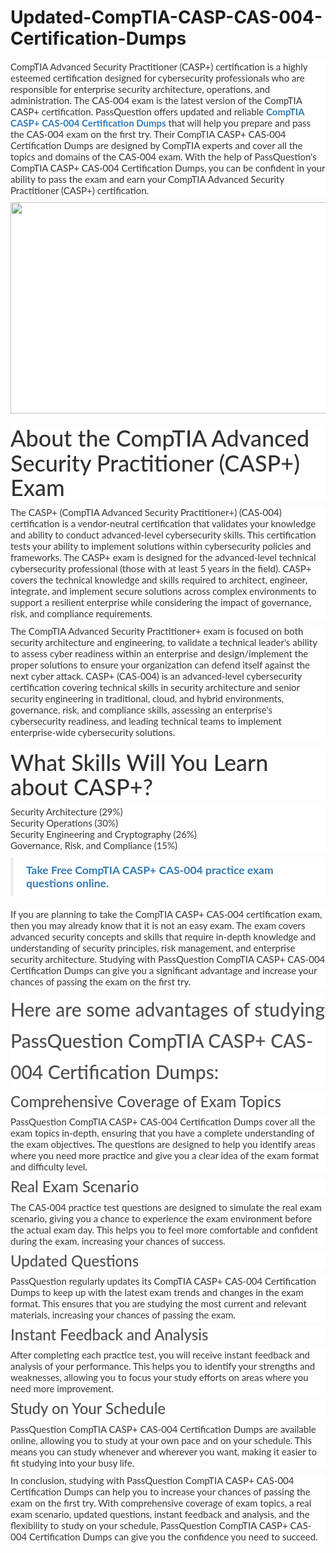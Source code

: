 # Updated-CompTIA-CASP-CAS-004-Certification-Dumps
<p>
	<span style="font-size:12px;font-weight:normal;">
	<p style="box-sizing:border-box;margin-top:0px;margin-bottom:10px;color:#333333;font-family:Lato;font-size:15px;white-space:normal;background-color:#FFFFFF;">
		CompTIA Advanced Security Practitioner (CASP+) certification is a highly esteemed certification designed for cybersecurity professionals who are responsible for enterprise security architecture, operations, and administration. The CAS-004 exam is the latest version of the CompTIA CASP+ certification. PassQuestion offers updated and reliable&nbsp;<span style="box-sizing:border-box;font-weight:700;"><a href="https://www.passquestion.com/cas-004.html" style="box-sizing:border-box;background-color:transparent;color:#337AB7;text-decoration-line:none;">CompTIA CASP+ CAS-004 Certification Dumps</a></span>&nbsp;that will help you prepare and pass the CAS-004 exam on the first try. Their CompTIA CASP+ CAS-004 Certification Dumps are designed by CompTIA experts and cover all the topics and domains of the CAS-004 exam. With the help of PassQuestion's CompTIA CASP+ CAS-004 Certification Dumps, you can be confident in your ability to pass the exam and earn your CompTIA Advanced Security Practitioner (CASP+) certification.
	</p>
	<p style="box-sizing:border-box;margin-top:0px;margin-bottom:10px;color:#333333;font-family:Lato;font-size:15px;white-space:normal;background-color:#FFFFFF;">
		<img alt="" src="https://www.passquestion.com/uploads/pqcom/images/20230315/71f9bf6602af912a8ae484ce93374f36.png" style="box-sizing:border-box;vertical-align:middle;max-width:100%;height:338px;width:600px;" />
	</p>
	<h1 style="box-sizing:border-box;margin:20px 0px 10px;font-size:36px;font-family:Lato;font-weight:500;line-height:1.1;color:#333333;white-space:normal;background-color:#FFFFFF;">
		About the CompTIA Advanced Security Practitioner (CASP+) Exam
	</h1>
	<p style="box-sizing:border-box;margin-top:0px;margin-bottom:10px;color:#333333;font-family:Lato;font-size:15px;white-space:normal;background-color:#FFFFFF;">
		The CASP+ (CompTIA Advanced Security Practitioner+) (CAS-004) certification is a vendor-neutral certification that validates your knowledge and ability to conduct advanced-level cybersecurity skills. This certification tests your ability to implement solutions within cybersecurity policies and frameworks. The CASP+ exam is designed for the advanced-level technical cybersecurity professional (those with at least 5 years in the field). CASP+ covers the technical knowledge and skills required to architect, engineer, integrate, and implement secure solutions across complex environments to support a resilient enterprise while considering the impact of governance, risk, and compliance requirements.&nbsp;
	</p>
	<p style="box-sizing:border-box;margin-top:0px;margin-bottom:10px;color:#333333;font-family:Lato;font-size:15px;white-space:normal;background-color:#FFFFFF;">
		The CompTIA Advanced Security Practitioner+ exam is focused on both security architecture and engineering, to validate a technical leader's ability to assess cyber readiness within an enterprise and design/implement the proper solutions to ensure your organization can defend itself against the next cyber attack. CASP+ (CAS-004) is an advanced-level cybersecurity certification covering technical skills in security architecture and senior security engineering in traditional, cloud, and hybrid environments, governance, risk, and compliance skills, assessing an enterprise's cybersecurity readiness, and leading technical teams to implement enterprise-wide cybersecurity solutions.
	</p>
	<h1 style="box-sizing:border-box;margin:20px 0px 10px;font-size:36px;font-family:Lato;font-weight:500;line-height:1.1;color:#333333;white-space:normal;background-color:#FFFFFF;">
		What Skills Will You Learn about CASP+?
	</h1>
	<p style="box-sizing:border-box;margin-top:0px;margin-bottom:10px;color:#333333;font-family:Lato;font-size:15px;white-space:normal;background-color:#FFFFFF;">
		Security Architecture (29%)<br style="box-sizing:border-box;" />
Security Operations (30%)<br style="box-sizing:border-box;" />
Security Engineering and Cryptography (26%)<br style="box-sizing:border-box;" />
Governance, Risk, and Compliance (15%)
	</p>
	<blockquote style="box-sizing:border-box;padding:10px 20px;margin:0px 0px 20px;font-size:17.5px;border-left:5px solid #EEEEEE;color:#333333;font-family:Lato;white-space:normal;background-color:#FFFFFF;">
		<p style="box-sizing:border-box;margin-top:0px;margin-bottom:0px;">
			<a href="https://www.passquestion.com/cas-004-questions.html" style="box-sizing:border-box;background-color:transparent;color:#337AB7;text-decoration-line:none;"><span style="box-sizing:border-box;font-weight:700;">Take Free CompTIA CASP+ CAS-004 practice exam questions online.</span></a>
		</p>
	</blockquote>
	<p style="box-sizing:border-box;margin-top:0px;margin-bottom:10px;color:#333333;font-family:Lato;font-size:15px;white-space:normal;background-color:#FFFFFF;">
		If you are planning to take the CompTIA CASP+ CAS-004 certification exam, then you may already know that it is not an easy exam. The exam covers advanced security concepts and skills that require in-depth knowledge and understanding of security principles, risk management, and enterprise security architecture. Studying with PassQuestion CompTIA CASP+ CAS-004 Certification Dumps can give you a significant advantage and increase your chances of passing the exam on the first try.
	</p>
	<h2 style="box-sizing:border-box;font-family:Lato;font-weight:500;line-height:50px;color:#505050;margin-top:0px;margin-bottom:10px;font-size:30px;white-space:normal;background-color:#FFFFFF;">
		Here are some advantages of studying PassQuestion CompTIA CASP+ CAS-004 Certification Dumps:
	</h2>
	<h3 style="box-sizing:border-box;font-family:Lato;font-weight:500;line-height:1.1;color:#505050;margin-top:0px;margin-bottom:10px;font-size:24px;white-space:normal;background-color:#FFFFFF;">
		Comprehensive Coverage of Exam Topics
	</h3>
	<p style="box-sizing:border-box;margin-top:0px;margin-bottom:10px;color:#333333;font-family:Lato;font-size:15px;white-space:normal;background-color:#FFFFFF;">
		PassQuestion CompTIA CASP+ CAS-004 Certification Dumps cover all the exam topics in-depth, ensuring that you have a complete understanding of the exam objectives. The questions are designed to help you identify areas where you need more practice and give you a clear idea of the exam format and difficulty level.
	</p>
	<h3 style="box-sizing:border-box;font-family:Lato;font-weight:500;line-height:1.1;color:#505050;margin-top:0px;margin-bottom:10px;font-size:24px;white-space:normal;background-color:#FFFFFF;">
		Real Exam Scenario
	</h3>
	<p style="box-sizing:border-box;margin-top:0px;margin-bottom:10px;color:#333333;font-family:Lato;font-size:15px;white-space:normal;background-color:#FFFFFF;">
		The CAS-004 practice test questions are designed to simulate the real exam scenario, giving you a chance to experience the exam environment before the actual exam day. This helps you to feel more comfortable and confident during the exam, increasing your chances of success.
	</p>
	<h3 style="box-sizing:border-box;font-family:Lato;font-weight:500;line-height:1.1;color:#505050;margin-top:0px;margin-bottom:10px;font-size:24px;white-space:normal;background-color:#FFFFFF;">
		Updated Questions
	</h3>
	<p style="box-sizing:border-box;margin-top:0px;margin-bottom:10px;color:#333333;font-family:Lato;font-size:15px;white-space:normal;background-color:#FFFFFF;">
		PassQuestion regularly updates its CompTIA CASP+ CAS-004 Certification Dumps to keep up with the latest exam trends and changes in the exam format. This ensures that you are studying the most current and relevant materials, increasing your chances of passing the exam.
	</p>
	<h3 style="box-sizing:border-box;font-family:Lato;font-weight:500;line-height:1.1;color:#505050;margin-top:0px;margin-bottom:10px;font-size:24px;white-space:normal;background-color:#FFFFFF;">
		Instant Feedback and Analysis
	</h3>
	<p style="box-sizing:border-box;margin-top:0px;margin-bottom:10px;color:#333333;font-family:Lato;font-size:15px;white-space:normal;background-color:#FFFFFF;">
		After completing each practice test, you will receive instant feedback and analysis of your performance. This helps you to identify your strengths and weaknesses, allowing you to focus your study efforts on areas where you need more improvement.
	</p>
	<h3 style="box-sizing:border-box;font-family:Lato;font-weight:500;line-height:1.1;color:#505050;margin-top:0px;margin-bottom:10px;font-size:24px;white-space:normal;background-color:#FFFFFF;">
		Study on Your Schedule
	</h3>
	<p style="box-sizing:border-box;margin-top:0px;margin-bottom:10px;color:#333333;font-family:Lato;font-size:15px;white-space:normal;background-color:#FFFFFF;">
		PassQuestion CompTIA CASP+ CAS-004 Certification Dumps are available online, allowing you to study at your own pace and on your schedule. This means you can study whenever and wherever you want, making it easier to fit studying into your busy life.
	</p>
	<p style="box-sizing:border-box;margin-top:0px;margin-bottom:10px;color:#333333;font-family:Lato;font-size:15px;white-space:normal;background-color:#FFFFFF;">
		In conclusion, studying with PassQuestion CompTIA CASP+ CAS-004 Certification Dumps can help you to increase your chances of passing the exam on the first try. With comprehensive coverage of exam topics, a real exam scenario, updated questions, instant feedback and analysis, and the flexibility to study on your schedule, PassQuestion CompTIA CASP+ CAS-004 Certification Dumps can give you the confidence you need to succeed.
	</p>
</span>
</p>
<p>
	<br />
</p>
